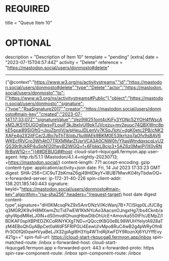 
# REQUIRED
title = "Queue Item 10"
# OPTIONAL
description = "Description of Item 10"
template = "pending"
[extra]
date = "2023-07-15T04:57:44Z"
activity = "Delete"
reference = "https://mastodon.social/users/donmosto#delete"

---
{"@context":"https://www.w3.org/ns/activitystreams","id":"https://mastodon.social/users/donmosto#delete","type":"Delete","actor":"https://mastodon.social/users/donmosto","to":["https://www.w3.org/ns/activitystreams#Public"],"object":"https://mastodon.social/users/donmosto","signature":{"type":"RsaSignature2017","creator":"https://mastodon.social/users/donmosto#main-key","created":"2023-07-14T17:33:07Z","signatureValue":"Vez9W251ont4cKiFy3YONc52YOH4fWscAxM2JKSYDUGOgIIwsyFLouiF3kJbxIvUI9pkTJVcqzu+mv2euuc74QBXWnc8pkE5gxai89SIGftG+JxuZbmIV/a/pHeuJDLenVy7KSqJ1oh/+dgK0etc2PB/cNK2XAFe4g2X2jtFCe/2JBo7pThT8/pbJ1juWAEk9BKM0E53Ikrhzq7aOfv9sBAV6WKEcfRVCro3WhAtO7TRXMMarZfJsrVCA3A0CNW0h/YltasWtndqxscqLyU2QS39r9UkRP4uSpN120fwyB2lWGQ+f+6FbkkLBcjo3+5AZ6z0MwiPj1X0vRNRrBqW1Q=="}}##DEBUG##host: cloud-start-rkqucga6.fermyon.app
user-agent: http.rb/5.1.1 (Mastodon/4.1.4+nightly-20230713; +https://mastodon.social/)
content-length: 771
accept-encoding: gzip
content-type: application/activity+json
date: Fri, 14 Jul 2023 17:33:23 GMT
digest: SHA-256=CiC9uT2bKmaZ6gj49HtDkyY+l8UB7MwvK04tyTbdwOQ=
x-forwarded-server: ip-172-31-40-226
spin-client-addr: 138.201.185.140:443
signature: keyId="https://mastodon.social/users/donmosto#main-key",algorithm="rsa-sha256",headers="(request-target) host date digest content-type",signature="dH0KMcsqPkZ9x5AnrDNzV/lKcWanj7B+7ClSlqp0LJfJC8gq3MGR2K9v/H8MXwmZtcTid7wEW1KkNYcAo3AacsnOJngxHg7/bs4Cknb/aqhyWpdMReLJ0lN+dS0mvdIOhuxqHbwDIbOhUcE+Amovka550tFh/JEMpZ/IBDKAF0spXBPIEDZKCoRlNYKXgTND+rQQcctKBG0eBL98WUHYeIytA928aTzM4EBoQhGyABpCet0aWdF5FRlPGU4EewU/vMpo8RuC4wB2g4pWRyOfn6Pr3O0fQt0qwHVyaBeLJX32giAgl8H3Yq4WTrdRjXwFDY9RoznXj6YUYffEvy421g=="
spin-full-url: https://cloud-start-rkqucga6.fermyon.app/inbox
spin-matched-route: /inbox
x-forwarded-host: cloud-start-rkqucga6.fermyon.app
x-forwarded-port: 443
x-forwarded-proto: https
spin-raw-component-route: /inbox
spin-component-route: /inbox

